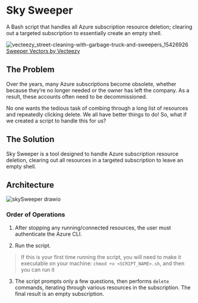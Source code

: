 # Sky Sweeper
A Bash script that handles all Azure subscription resource deletion; clearing out a targeted subscription to essentially create an empty shell.

![vecteezy_street-cleaning-with-garbage-truck-and-sweepers_15426926](https://github.com/user-attachments/assets/4c5693f7-a652-4e5d-85a2-747cb320f275)
<a href="https://www.vecteezy.com/free-vector/sweeper">Sweeper Vectors by Vecteezy</a>

## The Problem

Over the years, many Azure subscriptions become obsolete, whether because they’re no longer needed or the owner has left the company. As a result, these accounts often need to be decommissioned.

No one wants the tedious task of combing through a long list of resources and repeatedly clicking delete. We all have better things to do! So, what if we created a script to handle this for us?


## The Solution

Sky Sweeper is a tool designed to handle Azure subscription resource deletion, clearing out all resources in a targeted subscription to leave an empty shell.
 
## Architecture

 ![skySweeper drawio](https://github.com/user-attachments/assets/3a78be7e-da5f-4bdc-8fcb-8b016afb9548)
 

### Order of Operations

1. After stopping any running/connected resources, the user must authenticate the Azure CLI.

2. Run the script.

> If this is your first time running the script, you will need to make it executable on your machine: `chmod +x <SCRIPT_NAME>.sh`, and then you can run it

3. The script prompts only a few questions, then performs `delete` commands, iterating through various resources in the subscription. The final result is an empty subscription.
